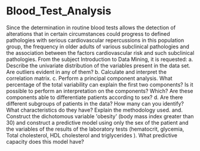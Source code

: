 # Blood_Test_Analysis
Since the determination in routine blood tests allows the detection of alterations that in certain circumstances could progress to defined pathologies with serious cardiovascular repercussions in this population group, the frequency in older adults of various subclinical pathologies and the association between the factors cardiovascular risk and such subclinical pathologies. From the subject Introduction to Data Mining, it is requested: a. Describe the univariate distribution of the variables present in the data set. Are outliers evident in any of them? b. Calculate and interpret the correlation matrix. c. Perform a principal component analysis. What percentage of the total variability can explain the first two components? Is it possible to perform an interpretation on the components? Which? Are these components able to differentiate patients according to sex? d. Are there different subgroups of patients in the data? How many can you identify? What characteristics do they have? Explain the methodology used. and. Construct the dichotomous variable 'obesity' (body mass index greater than 30) and construct a predictive model using only the sex of the patient and the variables of the results of the laboratory tests (hematocrit, glycemia, Total cholesterol, HDL cholesterol and triglycerides ). What predictive capacity does this model have?
